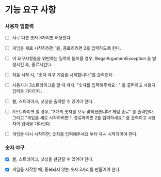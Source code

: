 # 기능 요구 사항

### 사용자 입출력

-[ ] 서로 다른 숫자 3자리만 허용한다.

-[ ] 게임을 새로 시작하려면 1을, 종료하려면 2를 입력하도록 한다.

-[ ] 이 요구사항들을 위반하는 입력이 들어올 경우, IllegalArgumentException 을 발생시킨 후, 종료시킨다.

-[ ] 처음 시작 시, "숫자 야구 게임을 시작합니다."를 츨력한다.

-[ ] 사용자가 3스트라이크를 할 때 까지, "숫자를 입력해주세요 : " 를 출력하고 사용자 입력을 기다린다.

-[ ] 볼, 스트라이크, 낫싱을 출력할 수 있어야 한다.

-[ ] 3스트라이크 일 경우, "3개의 숫자를 모두 맞히셨습니다! 게임 종료" 를 출력한다. 그리고 "게임을 새로 시작하려면 1, 종료하려면 2를 입력하세요." 를 출력하고 사용자의 입력을 기다린다.

-[ ] 게임을 다시 시작하면, 숫자를 입력해주세요 부터 다시 시작되어야 한다.


### 숫자 야구

-[x] 볼, 스트라이크, 낫싱을 판단할 수 있어야 한다.

-[x] 게임을 시작할 때, 중복되지 않는 숫자 3자리를 만들어야 한다.


